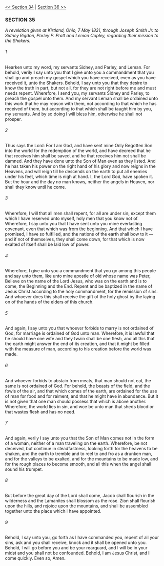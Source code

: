 [<< Section 34](Section%2034)  |  [Section 36 >>](Section%2036)

### SECTION 35

*A revelation given at Kirtland, Ohio, 7 May 1831, through Joseph Smith Jr. to Sidney Rigdon, Parley P. Pratt and Leman Copley, regarding their mission to the Shakers.*

###### 1
Hearken unto my word, my servants Sidney, and Parley, and Leman. For behold, verily I say unto you that I give unto you a commandment that you shall go and preach my gospel which you have received, even as you have received it, unto the Shakers. Behold, I say unto you that they desire to know the truth in part, but not all, for they are not right before me and must needs repent. Wherefore, I send you, my servants Sidney and Parley, to preach the gospel unto them. And my servant Leman shall be ordained unto this work that he may reason with them, not according to that which he has received of them, but according to that which shall be taught him by you, my servants. And by so doing I will bless him, otherwise he shall not prosper.

###### 2
Thus says the Lord: For I am God, and have sent mine Only Begotten Son into the world for the redemption of the world, and have decreed that he that receives him shall be saved, and he that receives him not shall be damned. And they have done unto the Son of Man even as they listed. And he has taken his power on the right hand of his glory and now reigns in the Heavens, and will reign till he descends on the earth to put all enemies under his feet, which time is nigh at hand. I, the Lord God, have spoken it. But the hour and the day no man knows, neither the angels in Heaven, nor shall they know until he come.

###### 3
Wherefore, I will that all men shall repent, for all are under sin, except them which I have reserved unto myself, holy men that you know not of. Wherefore, I say unto you that I have sent unto you mine everlasting covenant, even that which was from the beginning. And that which I have promised, I have so fulfilled, and the nations of the earth shall bow to it — and if not of themselves, they shall come down, for that which is now exalted of itself shall be laid low of power.

###### 4
Wherefore, I give unto you a commandment that you go among this people and say unto them, like unto mine apostle of old whose name was Peter, Believe on the name of the Lord Jesus, who was on the earth and is to come, the Beginning and the End. Repent and be baptized in the name of Jesus Christ according to the holy commandment, for the remission of sins. And whoever does this shall receive the gift of the holy ghost by the laying on of the hands of the elders of this church.

###### 5
And again, I say unto you that whoever forbids to marry is not ordained of God, for marriage is ordained of God unto man. Wherefore, it is lawful that he should have one wife and they twain shall be one flesh, and all this that the earth might answer the end of its creation, and that it might be filled with the measure of man, according to his creation before the world was made.

###### 6
And whoever forbids to abstain from meats, that man should not eat, the same is not ordained of God. For behold, the beasts of the field, and the fowls of the air, and that which comes of the earth, are ordained for the use of man for food and for raiment, and that he might have in abundance. But it is not given that one man should possess that which is above another. Wherefore, the world lies in sin, and woe be unto man that sheds blood or that wastes flesh and has no need.

###### 7
And again, verily I say unto you that the Son of Man comes not in the form of a woman, neither of a man traveling on the earth. Wherefore, be not deceived, but continue in steadfastness, looking forth for the heavens to be shaken, and the earth to tremble and to reel to and fro as a drunken man, and for the valleys to be exalted, and for the mountains to be made low, and for the rough places to become smooth, and all this when the angel shall sound his trumpet.

###### 8
But before the great day of the Lord shall come, Jacob shall flourish in the wilderness and the Lamanites shall blossom as the rose. Zion shall flourish upon the hills, and rejoice upon the mountains, and shall be assembled together unto the place which I have appointed.

###### 9
Behold, I say unto you, go forth as I have commanded you, repent of all your sins, ask and you shall receive, knock and it shall be opened unto you. Behold, I will go before you and be your rearguard, and I will be in your midst and you shall not be confounded. Behold, I am Jesus Christ, and I come quickly. Even so, Amen.